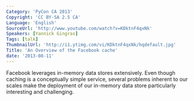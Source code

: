```yaml
---
Category: 'PyCon CA 2013'
Copyright: 'CC BY-SA 2.5 CA'
Language: 'English'
SourceUrl: 'http://www.youtube.com/watch?v=KDktnF4qxNk'
Speakers: [Yannick Gingras]
Tags: [talk]
ThumbnailUrl: 'http://i1.ytimg.com/vi/KDktnF4qxNk/hqdefault.jpg'
Title: 'An Overview of the Facebook cache'
date: '2013-08-11'
---
```

Facebook leverages in-memory data stores extensively.  Even though caching is a conceptually simple service, several problems inherent to our scales make the deployment of our in-memory data store particularly interesting and challenging.
